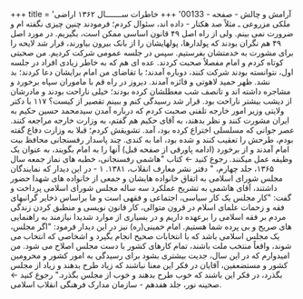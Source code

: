 +++
title = 'آرامش و چالش - صفحه - 00133'
+++
خاطرات ســـــــال ۱۳۶۲ اراضی ملکی مزروعی ـ مثلاً صد هکتار - داده اند، سئوال کردم؛ فرمودند چنین چیزی نگفته ام و ضرورت نمی بینم. ولی از راه اصل ۴۹ قانون اساسی ممکن است، بگیریم. در مورد اصل ۴۹ هم نگران بودند که پولدارها، پولهایشان را از بانک بیرون بیاورند، قرار شد لایحه را برای مشورت به خدمتشان بفرستیم. سپس در جلسه عمومی شرکت کردیم. من صحبتی کوتاه کردم و امام مفصلاً صحبت کردند. عده ای هم که به خاطر زیادی افراد در جلسه اول، نتوانسته بودند شرکت کنند، دوباره آمدند؛ با تقاضای من امام برایشان دعا کردند؛ بد نشد. ظهر حمید لاهوتی و فائزه آمدند. دیروز در راه قم با ماموران سپاه برخورد و مشاجره داشته اند و تانصف شب معطلشان کرده بودند؛ خیلی ناراحت بودند و مادرشان از دیشب بیشتر ناراحت بود. قرار شد رسیدگی کنم و ببینم تقصیر از کیست؟ ۱۱۷ با دکتر ولایتی وزیر امور خارجه تلفنی صحبت کردم که درباره آمدن سیدمحمد حسین حکیم به ایران مشورت کنند و نظر بدهند، به آقای حکیم هم گفتم، به وزارت خارجه مراجعه کنند. عصر جوانی که مسلسلی اختراع کرده بود، آمد. تشویقش کردم؛ قبلا به وزارت دفاع گفته بودم، طرحش را تعقیب کنند و شده بود، اما به کندی. چند پاسدار رفسنجانی محافظ بیت امام آمدند و از برخورد (ادامه پاورقی از صفحه قبل) آنها را به امام بگویند، به عنوان یک وظیفه عمل میکنند. رجوع کنید ← کتاب "هاشمی رفسنجانی، خطبه های نماز جمعه سال ۱۳۶۵، جلد چهارم، " دفتر نشر معارف انقلاب، ۱۳۸۱. ۱ - در این دیدار که نمایندگان مجلس شورای اسلامی به اتفاق خانواده هایشان و جمعی از خانواده های شهدا حضور داشتند، آقای هاشمی به تشریح عملکرد سه ساله مجلس شورای اسلامی پرداخت و گفت: "کار مجلس یک کار سیاسی، اجتماعی و فقهی است و ما براساس ذخایر گرانبهای فقه و زحمات علمای اسلام در قرون متوالی، کار قانون نویسی و منطبق کردن زندگی مردم بر فقه اسلامی را برعهده داریم و در بسیاری از موارد شدیدا نیازمند به راهنمایی های صریح و بی پرده شما هستیم. امام خمینی(ره) نیز در این دیدار فرمود: "اگر مجلس، یک مجلس اسلامی باشد که با انتخابات صحیح انجام بگیرد و اشخاصی که انتخاب می شوند، واقعاً منتخب ملت باشند، تمام کارهای کشور با دست مجلس اصلاح می شود. من امیدوارم که در این سال، جدیت بیشتری بشود برای رسیدگی به امور کشور و محرومین کشور و مستضعفین، آقایان در فکر این معنا نباشند که زیاد طرح بدهند و زیاد از مجلس بگذرد، در فکر این باشند که خوب طرح بدهند و خوب از مجلس بگذرد." رجوع کنید ← صحينه نور، جلد هفدهم - سازمان مدارک فرهنگی انقلاب اسلامی.